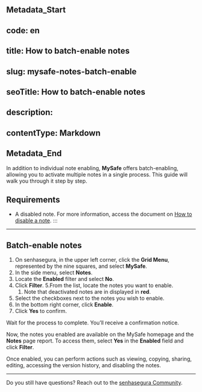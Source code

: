 ## Metadata_Start 
## code: en
## title: How to batch-enable notes 
## slug: mysafe-notes-batch-enable 
## seoTitle: How to batch-enable notes 
## description:  
## contentType: Markdown 
## Metadata_End
In addition to individual note enabling, **MySafe** offers batch-enabling, allowing you to activate multiple notes in a single process. This guide will walk you through it step by step.

## Requirements
* A disabled note. For more information, access the document on [How to disable a note](/v3-32/docs/mysafe-notes-disable).
:::
* * *

## Batch-enable notes

1. On senhasegura, in the upper left corner, click the **Grid Menu**, represented by the nine squares, and select **MySafe**.
2. In the side menu, select **Notes**. 
3. Locate the **Enabled** filter and select **No**.
4. Click **Filter**.
5.From the list, locate the notes you want to enable. 
    1. Note that deactivated notes are in displayed in **red**.
6. Select the checkboxes next to the notes you wish to enable.
7. In the bottom right corner, click **Enable**.
9. Click **Yes** to confirm.

Wait for the process to complete. You’ll receive a confirmation notice.

Now, the notes you enabled are available on the MySafe homepage and the **Notes** page report. To access them, select **Yes** in the **Enabled** field and click **Filter**. 

Once enabled, you can perform actions such as viewing, copying, sharing, editing, accessing the version history, and disabling the notes.
***

Do you still have questions? Reach out to the [senhasegura Community](https://community.senhasegura.io/).
